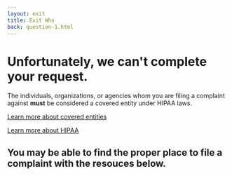 ```yaml
---
layout: exit
title: Exit Who
back: question-1.html
---
```


# Unfortunately, we can't complete your request.

The individuals, organizations, or agencies whom you are filing a complaint against **must** be considered a covered entity under HIPAA laws.

[Learn more about covered entities](https://www.hhs.gov/hipaa/for-professionals/covered-entities/index.html)

[Learn more about HIPAA](https://www.hhs.gov/hipaa/for-professionals/privacy/laws-regulations/index.html)

## You may be able to find the proper place to file a complaint with the resouces below.